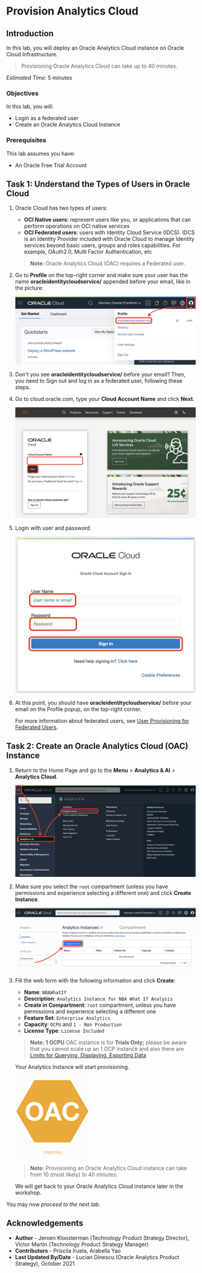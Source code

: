 # Provision Analytics Cloud

## Introduction

In this lab, you will deploy an Oracle Analytics Cloud instance on Oracle Cloud Infrastructure.

> Provisioning Oracle Analytics Cloud can take up to 40 minutes.

<!--
[](youtube:Sf5MkI9pTn0)
-->

_Estimated Time:_ 5 minutes

### Objectives

In this lab, you will:

- Login as a federated user
- Create an Oracle Analytics Cloud Instance

### Prerequisites
This lab assumes you have:

- An Oracle Free Trial Account

## Task 1: Understand the Types of Users in Oracle Cloud

1. Oracle Cloud has two types of users:

   - **OCI Native users**: represent users like you, or applications that can perform operations on OCI native services
   - **OCI Federated users**: users with Identity Cloud Service (IDCS). IDCS is an Identity Provider included with Oracle Cloud to manage Identity services beyond basic users, groups and roles capabilities. For example, OAuth2.0, Multi Factor Authentication, etc

   > **Note:** Oracle Analytics Cloud (OAC) requires a Federated user.

2. Go to **Profile** on the top-right corner and make sure your user has the name **oracleidentitycloudservice/** appended before your email, like in the picture:

   ![Federated user](././images/oac-profile-federated.png)

3. Don't you see **oracleidentitycloudservice/** before your email? Then, you need to Sign out and log in as a federated user, following these steps.

4. Go to cloud.oracle.com, type your **Cloud Account Name** and click **Next**.

   ![Cloud Account Name](././images/oac-login-cloud-account-name.png)

5. Login with user and password.

   ![User and Password](./images/oac-login-user-password.png)

6. At this point, you should have **oracleidentitycloudservice/** before your email on the Profile popup, on the top-right corner.

   For more information about federated users, see [User Provisioning for Federated Users](https://docs.cloud.oracle.com/en-us/iaas/Content/Identity/Tasks/usingscim.htm).

## Task 2: Create an Oracle Analytics Cloud (OAC) Instance

1. Return to the Home Page and go to the **Menu** > **Analytics & AI** > **Analytics Cloud**.

   ![OAC Menu](./images/oac-menu.png)

2. Make sure you select the `root` compartment (unless you have permissions and experience selecting a different one) and click **Create Instance**.

   ![OAC Create Button](./images/oac-create-button.png)

3. Fill the web form with the following information and click **Create**:

   - **Name**: `NBAWhatIf`
   - **Description**: `Analytics Instance for NBA What If Analysis`
   - **Create in Compartment**: `root` compartment, unless you have permissions and experience selecting a different one
   - **Feature Set**: `Enterprise Analytics`
   - **Capacity**: `OCPU` and `1 - Non Production`
   - **License Type**: `License Included`

    > **Note:** **1 OCPU** OAC instance is for **Trials Only;** please be aware that you cannot scale up an 1 OCP instance and also there are [Limits for Querying, Displaying, Exporting Data](https://docs.oracle.com/en/cloud/paas/analytics-cloud/acoci/create-services.html#GUID-7D6DB4EE-8DD5-44C5-9B6E-9FA847463A5F)

   Your Analytics Instance will start provisioning.

   ![pic3](./images/oac-creating.png " ")

   > **Note:** Provisioning an Oracle Analytics Cloud instance can take from 10 (most likely) to 40 minutes.

   We will get back to your Oracle Analytics Cloud instance later in the workshop.

You may now *proceed to the next lab*.

## **Acknowledgements**

- **Author** - Jeroen Kloosterman (Technology Product Strategy Director), Victor Martin (Technology Product Strategy Manager)
- **Contributors** - Priscila Iruela, Arabella Yao
- **Last Updated By/Date** - Lucian Dinescu (Oracle Analytics Product Strategy), October 2021
